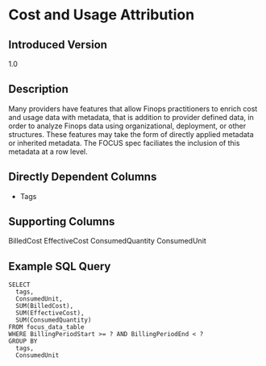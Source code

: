 # Cost and Usage Attribution

## Introduced Version
1.0

## Description

Many providers have features that allow Finops practitioners to enrich cost and usage data with metadata, that is addition to provider defined data, in order to analyze Finops data using organizational, deployment, or other structures. These features may take the form of directly applied metadata or inherited metadata. The FOCUS spec faciliates the inclusion of this metadata at a row level.  

## Directly Dependent Columns
* Tags


## Supporting Columns
BilledCost
EffectiveCost
ConsumedQuantity
ConsumedUnit


## Example SQL Query
```
SELECT
  tags,
  ConsumedUnit,
  SUM(BilledCost),
  SUM(EffectiveCost),
  SUM(ConsumedQuantity)
FROM focus_data_table
WHERE BillingPeriodStart >= ? AND BillingPeriodEnd < ?
GROUP BY
  tags,
  ConsumedUnit
```


